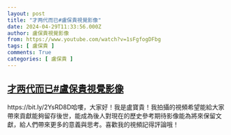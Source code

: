 ```yaml
---
layout: post
title: "才两代而已#盧保貴視覺影像"
date: 2024-04-29T11:33:56.000Z
author: 盧保貴視覺影像
from: https://www.youtube.com/watch?v=1sFgfogDFbg
tags: [ 盧保貴 ]
comments: True
categories: [ 盧保貴 ]
---
```

<!--1714390436000-->
[才两代而已#盧保貴視覺影像](https://www.youtube.com/watch?v=1sFgfogDFbg)
------

<div>
https://bit.ly/2YsRD8D哈嘍，大家好！我是盧寶貴！我拍攝的視頻希望能給大家帶來貢獻能夠留存後世，能成為後人對現在的歷史參考期待影像能為將來保留文獻，給人們帶來更多的意義與思考。喜歡我的視頻記得評論哦！
</div>
